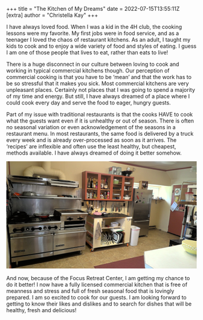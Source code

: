 +++
title = "The Kitchen of My Dreams"
date = 2022-07-15T13:55:11Z
[extra]
author = "Christella Kay"
+++

I have always loved food.  When I was a kid in the 4H club, the cooking lessons were my favorite.  My first jobs were in food service, and as a teenager I loved the chaos of restaurant kitchens.  As an adult, I taught my kids to cook and to enjoy a wide variety of food and styles of eating.  I guess I am one of those people that lives to eat, rather than eats to live!

There is a huge disconnect in our culture between loving to cook and working in typical commercial kitchens though.  Our perception of commercial cooking is that you have to be ‘mean’ and that the work has to be so stressful that it makes you sick.  Most commercial kitchens are very unpleasant places.  Certainly not places that I was going to spend a majority of my time and energy.  But still, I have always dreamed of a place where I could cook every day and serve the food to eager, hungry guests.  

Part of my issue with traditional restaurants is that the cooks HAVE to cook what the guests want even if it is unhealthy or out of season.  There is often no seasonal variation or even acknowledgement of the seasons in a restaurant menu.  In most restaurants, the same food is delivered by a truck every week and is already over-processed as soon as it arrives.  The ‘recipes’ are inflexible and often use the least healthy, but cheapest, methods available.  I have always dreamed of doing it better somehow.

![FRC Kitchen](kitchen.jpg)

And now, because of the Focus Retreat Center, I am getting my chance to do it better!  I now have a fully licensed commercial kitchen that is free of meanness and stress and full of fresh seasonal food that is lovingly prepared.  I am so excited to cook for our guests.  I am looking forward to getting to know their likes and dislikes and to search for dishes that will be healthy, fresh and delicious!  

